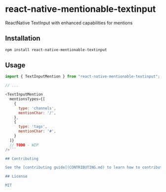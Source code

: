 # react-native-mentionable-textinput

ReactNative TextInput with enhanced capabilities for mentions

## Installation

```sh
npm install react-native-mentionable-textinput
```

## Usage

```js
import { TextInputMention } from "react-native-mentionable-textinput";

// ...

<TextInputMention
  mentionsTypes={[
    {
      type: 'channels',
      mentionChar: '/',
    },
    {
      type: 'tags',
      mentionChar: '#',
    }
  ]}
  // TODO - WIP
/>```

## Contributing

See the [contributing guide](CONTRIBUTING.md) to learn how to contribute to the repository and the development workflow.

## License

MIT
